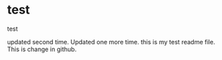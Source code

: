 # test
test

updated second time.
Updated one more time.
this is my test readme file.
This is change in github.
